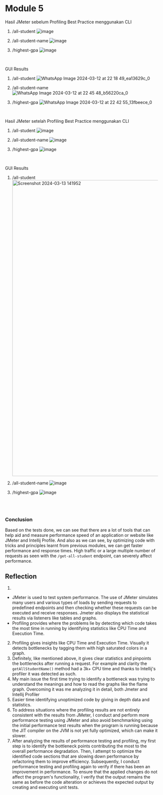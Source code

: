 # Module 5

Hasil JMeter sebelum Profiling
Best Practice menggunakan CLI

1. /all-student
   ![image](https://github.com/MRadhityaUtomo/exercise-profiling/assets/124948533/2f217a14-07a9-4aaa-9cb3-d0c5b8f64b87)

2. /all-student-name
   ![image](https://github.com/MRadhityaUtomo/exercise-profiling/assets/124948533/758717d6-ce3c-4ef9-a28c-e6e82314ab41)

3. /highest-gpa
   ![image](https://github.com/MRadhityaUtomo/exercise-profiling/assets/124948533/bba9842e-33c5-4c74-9ae5-0b9d6c140fa9)

<br>

GUI Results
1. /all-student
   ![WhatsApp Image 2024-03-12 at 22 18 49_ea13629c_0](https://github.com/MRadhityaUtomo/exercise-profiling/assets/124948533/14d56da4-787a-4df2-9101-690ab3470705)
   
2. /all-student-name
   ![WhatsApp Image 2024-03-12 at 22 45 48_b56220ca_0](https://github.com/MRadhityaUtomo/exercise-profiling/assets/124948533/9c1c4867-5097-45ee-86d0-8eddb2a43be3)

3. /highest-gpa
   ![WhatsApp Image 2024-03-12 at 22 42 55_13fbeece_0](https://github.com/MRadhityaUtomo/exercise-profiling/assets/124948533/a315704b-9042-41e6-8dac-000bcc41f8cc)
 
<br> 

Hasil JMeter setelah Profiling
Best Practice menggunakan CLI

1. /all-student
   ![image](https://github.com/MRadhityaUtomo/exercise-profiling/assets/124948533/bb00c674-0b0c-44c2-9d1f-95275f99bce9)

2. /all-student-name
   ![image](https://github.com/MRadhityaUtomo/exercise-profiling/assets/124948533/8a4cb7e0-9161-47ad-994d-08ec27364824)

3. /highest-gpa
   ![image](https://github.com/MRadhityaUtomo/exercise-profiling/assets/124948533/e971cd1b-800d-49f7-9612-33e7a4805a55)

<br>

GUI Results

1. /all-student
   <img width="976" alt="Screenshot 2024-03-13 141952" src="https://github.com/MRadhityaUtomo/exercise-profiling/assets/124948533/7a840cda-f590-438e-bed3-48b23d3e4546">
   
2. /all-student-name
   ![image](https://github.com/MRadhityaUtomo/exercise-profiling/assets/124948533/91fe4fcf-6bc8-4120-a33a-bdc3e5943e92)

3. /highest-gpa
   ![image](https://github.com/MRadhityaUtomo/exercise-profiling/assets/124948533/cd27ab2e-80cc-47e7-9636-ad8f6c7caed0)


<br>
<br>

### Conclusion

Based on the tests done, we can see that there are a lot of tools that can help aid and measure performance speed of an application or website like JMeter and Intellij Profile. And also as we can see, by optimizing code with tricks and principles learnt from previous modules, we can get faster performance and response times. High traffic or a large multiple number of requests as seen with the `/get-all-student` endpoint, can severely affect performance.

## Reflection

1. 
- JMeter is used to test system performance. The use of JMeter simulates many users and various types of loads by sending requests to predefined endpoints and then checking whether these requests can be executed and receive responses. Jmeter also displays the statistical results via listeners like tables and graphs. 
- Profiling provides where the problems lie by detecting which code takes the most time in running by identifying statistics like CPU Time and Execution Time.
2. Profiling gives insights like CPU Time and Execution Time. Visually it detects bottlenecks by tagging them with high saturated colors in a graph.
3. Definitely, like mentioned above, it gives clear statistics and pinpoints the bottlenecks after running a request. For example and clarity the `getAllStudentName()` method had a 3k+ CPU time and thanks to Intellij's profiler it was detected as such.
4. My main issue the first time trying to identify a bottleneck was trying to understand the meanings and how to read the graphs like the flame graph. Overcoming it was me analyzing it in detail, both Jmeter and Intellij Profiler
5. Easier time identifying unoptimized code by giving in depth data and statistics.
6. To address situations where the profiling results are not entirely consistent with the results from JMeter, I conduct and perform more performance testing using JMeter and also avoid benchmarking using the initial performance test results when the program is running because the JIT compiler on the JVM is not yet fully optimized, which can make it slower.
7. After analyzing the results of performance testing and profiling, my first step is to identify the bottleneck points contributing the most to the overall performance degradation. Then, I attempt to optimize the identified code sections that are slowing down performance by refactoring them to improve efficiency. Subsequently, I conduct performance testing and profiling again to verify if there has been an improvement in performance.
To ensure that the applied changes do not affect the program's functionality, I verify that the output remains the same as before the code alteration or achieves the expected output by creating and executing unit tests.
